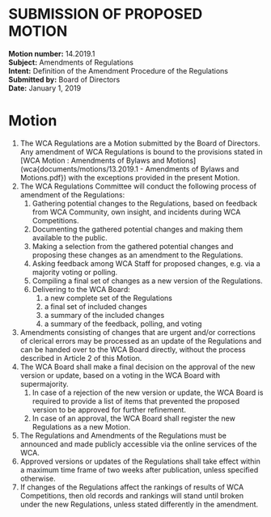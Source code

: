# SUBMISSION OF PROPOSED MOTION

**Motion number:** 14.2019.1  
**Subject:** Amendments of Regulations  
**Intent:** Definition of the Amendment Procedure of the Regulations  
**Submitted by:** Board of Directors  
**Date:** January 1, 2019  

# Motion

1. The WCA Regulations are a Motion submitted by the Board of Directors. Any amendment of WCA Regulations is bound to the provisions stated in [WCA Motion : Amendments of Bylaws and Motions](wca{documents/motions/13.2019.1 - Amendments of Bylaws and Motions.pdf}) with the exceptions provided in the present Motion.
2. The WCA Regulations Committee will conduct the following process of amendment of the Regulations:
   1. Gathering potential changes to the Regulations, based on feedback from WCA Community, own insight, and incidents during WCA Competitions.
   2. Documenting the gathered potential changes and making them available to the public.
   3. Making a selection from the gathered potential changes and proposing these changes as an amendment to the Regulations.
   4. Asking feedback among WCA Staff for proposed changes, e.g. via a majority voting or polling.
   5. Compiling a final set of changes as a new version of the Regulations.
   6. Delivering to the WCA Board:
      1. a new complete set of the Regulations
      2. a final set of included changes
      3. a summary of the included changes
      4. a summary of the feedback, polling, and voting
3. Amendments consisting of changes that are urgent and/or corrections of clerical errors may be processed as an update of the Regulations and can be handed over to the WCA Board directly, without the process described in Article 2 of this Motion.
4. The WCA Board shall make a final decision on the approval of the new version or update, based on a voting in the WCA Board with supermajority.
   1. In case of a rejection of the new version or update, the WCA Board is required to provide a list of items that prevented the proposed version to be approved for further refinement.
   2. In case of an approval, the WCA Board shall register the new Regulations as a new Motion.
5. The Regulations and Amendments of the Regulations must be announced and made publicly accessible via the online services of the WCA.
6. Approved versions or updates of the Regulations shall take effect within a maximum time frame of two weeks after publication, unless specified otherwise.
7. If changes of the Regulations affect the rankings of results of WCA Competitions, then old records and rankings will stand until broken under the new Regulations, unless stated differently in the amendment.
